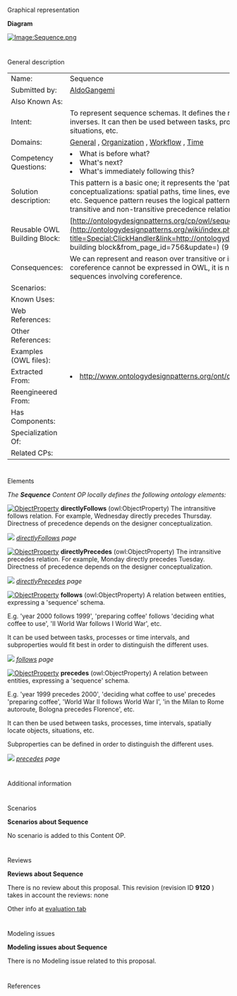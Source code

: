 # 

 Graphical representation



__Diagram__ 





[![Image:Sequence.png](../images/b/b2/Sequence.png)](../Image/Sequence.png "Image:Sequence.png")





# 

 General description




|  |  |
| --- | --- |
|  Name:  |  Sequence  |
|  Submitted by:  | [AldoGangemi](../User/AldoGangemi "User:AldoGangemi")  |
|  Also Known As:  |  |
|  Intent:  |  To represent sequence schemas. It defines the notion of transitive and intransitive precedence and their inverses.  It can then be used between tasks, processes, time intervals, spatially locate objects, situations, etc.  |
|  Domains:  | [General](../Community/General "Community:General")  , [Organization](../Community/Organization "Community:Organization")  , [Workflow](../Community/Workflow "Community:Workflow")  , [Time](../Community/Time "Community:Time")  |
|  Competency Questions:  | <li>       What is before what?      </li><li>       What's next?      </li><li>       What's immediately following this?      </li> |
|  Solution description:  |  This pattern is a basic one; it represents the 'path' cognitive schema, which underlies many different conceptualizations: spatial paths, time lines, event sequences, organizational hierarchies, graph paths, etc.  Sequence pattern reuses the logical pattern [Transitive reduction](http://ontologydesignpatterns.org/wiki/index.php?title=Submissions:TransitiveReduction&action=edit&redlink=1 "Submissions:TransitiveReduction (not yet written)")  , in order to represent both transitive and non-transitive precedence relations.  |
|  Reusable OWL Building Block:  | [http://ontologydesignpatterns.org/cp/owl/sequence.owl](http://ontologydesignpatterns.org/wiki/index.php?title=Special:ClickHandler&link=http://ontologydesignpatterns.org/cp/owl/sequence.owl&message=OWL building block&from_page_id=756&update=)  (910)  |
|  Consequences:  |  We can represent and reason over transitive or intransitive sequences of any kind. However, since coreference cannot be expressed in OWL, it is not possible to represent and reason over loops and other sequences involving coreference.  |
|  Scenarios:  |  |
|  Known Uses:  |  |
|  Web References:  |  |
|  Other References:  |  |
|  Examples (OWL files):  |  |
|  Extracted From:  | <li><a class="external free" href="http://www.ontologydesignpatterns.org/ont/dul/DUL.owl" rel="nofollow" title="http://www.ontologydesignpatterns.org/ont/dul/DUL.owl">        http://www.ontologydesignpatterns.org/ont/dul/DUL.owl       </a></li> |
|  Reengineered From:  |  |
|  Has Components:  |  |
|  Specialization Of:  |  |
|  Related CPs:  |  |



  





# 

 Elements



_The
 __Sequence__ 
 Content OP locally defines the following ontology elements:_ 





[![ObjectProperty](../../../../images/thumb/c/c3/ObjectProperty.gif/20px-ObjectProperty.gif)](../Image/ObjectProperty.gif "ObjectProperty")
__directlyFollows__ 
 (owl:ObjectProperty) The intransitive follows relation. For example, Wednesday directly precedes Thursday. Directness of precedence depends on the designer conceptualization.
 
[![](../../../../images/thumb/8/87/ArrowRight.gif/11px-ArrowRight.gif)](../Image/ArrowRight.gif "ArrowRight.gif")
_[directlyFollows](../Submissions/Sequence/directlyFollows "Submissions:Sequence/directlyFollows") 
 page_ 



[![ObjectProperty](../../../../images/thumb/c/c3/ObjectProperty.gif/20px-ObjectProperty.gif)](../Image/ObjectProperty.gif "ObjectProperty")
__directlyPrecedes__ 
 (owl:ObjectProperty) The intransitive precedes relation. For example, Monday directly precedes Tuesday. Directness of precedence depends on the designer conceptualization.
 
[![](../../../../images/thumb/8/87/ArrowRight.gif/11px-ArrowRight.gif)](../Image/ArrowRight.gif "ArrowRight.gif")
_[directlyPrecedes](../Submissions/Sequence/directlyPrecedes "Submissions:Sequence/directlyPrecedes") 
 page_ 



[![ObjectProperty](../../../../images/thumb/c/c3/ObjectProperty.gif/20px-ObjectProperty.gif)](../Image/ObjectProperty.gif "ObjectProperty")
__follows__ 
 (owl:ObjectProperty) A relation between entities, expressing a 'sequence' schema.
 
 E.g. 'year 2000 follows 1999', 'preparing coffee' follows 'deciding what coffee to use', 'II World War follows I World War', etc.
 



 It can be used between tasks, processes or time intervals, and subproperties would fit best in order to distinguish the different uses.
 



[![](../../../../images/thumb/8/87/ArrowRight.gif/11px-ArrowRight.gif)](../Image/ArrowRight.gif "ArrowRight.gif")
_[follows](../Submissions/Sequence/follows "Submissions:Sequence/follows") 
 page_ 



[![ObjectProperty](../../../../images/thumb/c/c3/ObjectProperty.gif/20px-ObjectProperty.gif)](../Image/ObjectProperty.gif "ObjectProperty")
__precedes__ 
 (owl:ObjectProperty) A relation between entities, expressing a 'sequence' schema.
 
 E.g. 'year 1999 precedes 2000', 'deciding what coffee to use' precedes 'preparing coffee', 'World War II follows World War I', 'in the Milan to Rome autoroute, Bologna precedes Florence', etc.
 



 It can then be used between tasks, processes, time intervals, spatially locate objects, situations, etc.
 



 Subproperties can be defined in order to distinguish the different uses.
 



[![](../../../../images/thumb/8/87/ArrowRight.gif/11px-ArrowRight.gif)](../Image/ArrowRight.gif "ArrowRight.gif")
_[precedes](../Submissions/Sequence/precedes "Submissions:Sequence/precedes") 
 page_ 


# 

 Additional information



# 

 Scenarios




__Scenarios about Sequence__ 


 No scenario is added to this Content OP.
 




# 

 Reviews




__Reviews about Sequence__ 


 There is no review about this proposal.
This revision (revision ID
 __9120__ 
 ) takes in account the reviews: none
 



 Other info at
 [evaluation tab](http://ontologydesignpatterns.org/wiki/index.php?title=Submissions:Sequence&action=evaluation "http://ontologydesignpatterns.org/wiki/index.php?title=Submissions:Sequence&action=evaluation") 





  





# 

 Modeling issues




__Modeling issues about Sequence__ 


 There is no Modeling issue related to this proposal.
 




  





# 

 References